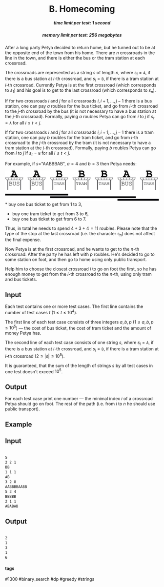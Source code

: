 <h1 style='text-align: center;'> B. Homecoming</h1>

<h5 style='text-align: center;'>time limit per test: 1 second</h5>
<h5 style='text-align: center;'>memory limit per test: 256 megabytes</h5>

After a long party Petya decided to return home, but he turned out to be at the opposite end of the town from his home. There are $n$ crossroads in the line in the town, and there is either the bus or the tram station at each crossroad.

The crossroads are represented as a string $s$ of length $n$, where $s_i = \texttt{A}$, if there is a bus station at $i$-th crossroad, and $s_i = \texttt{B}$, if there is a tram station at $i$-th crossroad. Currently Petya is at the first crossroad (which corresponds to $s_1$) and his goal is to get to the last crossroad (which corresponds to $s_n$).

If for two crossroads $i$ and $j$ for all crossroads $i, i+1, \ldots, j-1$ there is a bus station, one can pay $a$ roubles for the bus ticket, and go from $i$-th crossroad to the $j$-th crossroad by the bus (it is not necessary to have a bus station at the $j$-th crossroad). Formally, paying $a$ roubles Petya can go from $i$ to $j$ if $s_t = \texttt{A}$ for all $i \le t < j$. 

If for two crossroads $i$ and $j$ for all crossroads $i, i+1, \ldots, j-1$ there is a tram station, one can pay $b$ roubles for the tram ticket, and go from $i$-th crossroad to the $j$-th crossroad by the tram (it is not necessary to have a tram station at the $j$-th crossroad). Formally, paying $b$ roubles Petya can go from $i$ to $j$ if $s_t = \texttt{B}$ for all $i \le t < j$.

For example, if $s$="AABBBAB", $a=4$ and $b=3$ then Petya needs:

![](images/cdb4635b8bb0234f87d3e22260f49849fcaa2007.png)* buy one bus ticket to get from $1$ to $3$,
* buy one tram ticket to get from $3$ to $6$,
* buy one bus ticket to get from $6$ to $7$.

Thus, in total he needs to spend $4+3+4=11$ roubles. Please note that the type of the stop at the last crossroad (i.e. the character $s_n$) does not affect the final expense.

Now Petya is at the first crossroad, and he wants to get to the $n$-th crossroad. After the party he has left with $p$ roubles. He's decided to go to some station on foot, and then go to home using only public transport.

Help him to choose the closest crossroad $i$ to go on foot the first, so he has enough money to get from the $i$-th crossroad to the $n$-th, using only tram and bus tickets.

## Input

Each test contains one or more test cases. The first line contains the number of test cases $t$ ($1 \le t \le 10^4$).

The first line of each test case consists of three integers $a, b, p$ ($1 \le a, b, p \le 10^5$) — the cost of bus ticket, the cost of tram ticket and the amount of money Petya has.

The second line of each test case consists of one string $s$, where $s_i = \texttt{A}$, if there is a bus station at $i$-th crossroad, and $s_i = \texttt{B}$, if there is a tram station at $i$-th crossroad ($2 \le |s| \le 10^5$).

It is guaranteed, that the sum of the length of strings $s$ by all test cases in one test doesn't exceed $10^5$.

## Output

For each test case print one number — the minimal index $i$ of a crossroad Petya should go on foot. The rest of the path (i.e. from $i$ to $n$ he should use public transport).

## Example

## Input


```

5
2 2 1
BB
1 1 1
AB
3 2 8
AABBBBAABB
5 3 4
BBBBB
2 1 1
ABABAB

```
## Output


```

2
1
3
1
6

```


#### tags 

#1300 #binary_search #dp #greedy #strings 